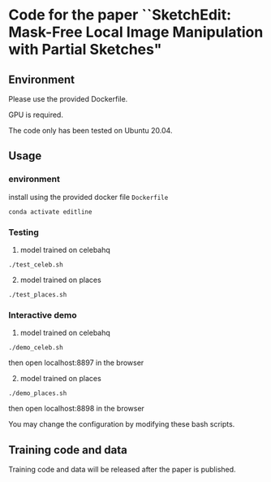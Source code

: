 # Code for the paper ``SketchEdit: Mask-Free Local Image Manipulation with Partial Sketches"

## Environment

Please use the provided Dockerfile. 

GPU is required. 

The code only has been tested on Ubuntu 20.04.

## Usage

### environment 

install using the provided docker file ```Dockerfile```

```
conda activate editline
```

### Testing

1. model trained on celebahq

```
./test_celeb.sh
```

2. model trained on places

```
./test_places.sh
```

### Interactive demo

1. model trained on celebahq

```
./demo_celeb.sh
```

then open localhost:8897 in the browser

2. model trained on places

```
./demo_places.sh
```

then open localhost:8898 in the browser


You may change the configuration by modifying these bash scripts. 

## Training code and data
Training code and data will be released after the paper is published. 

